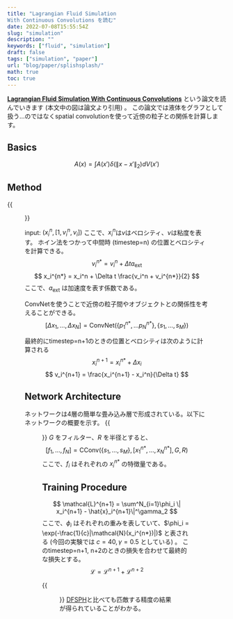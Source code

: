 ```yaml
---
title: "Lagrangian Fluid Simulation
With Continuous Convolutions を読む"
date: 2022-07-08T15:55:54Z
slug: "simulation"
description: ""
keywords: ["fluid", "simulation"]
draft: false
tags: ["simulation", "paper"]
url: "blog/paper/splishsplash/"
math: true
toc: true
---
```


[**Lagrangian Fluid Simulation
With Continuous Convolutions**](https://openreview.net/pdf?id=B1lDoJSYDH) という論文を読んでいきます (本文中の図は論文より引用) 。
この論文では液体をグラフとして扱う...のではなくspatial convolutionを使って近傍の粒子との関係を計算します。

## Basics
$$
A(x) = \int A(x') \delta(\|x - x'\|_2) dV (x') 
$$

## Method
{{<figure src="images/spherical.png" caption="Spherical filter.">}}

input: $(x_i^n, [1, v_i^n, \nu_i])$
ここで、$x_i^n$は$v$はベロシティ、$\nu$は粘度を表す。
ホイン法をつかって中間時 (timestep=n) の位置とベロシティを計算できる。
$$
v_i^{n*} = v_i^n + \Delta t a_{\text{ext}}
$$
$$
x_i^{n*} = x_i^n + \Delta t \frac{v_i^n + v_i^{n*}}{2}
$$
ここで、$a_{\text{ext}}$ は加速度を表す係数である。

ConvNetを使うことで近傍の粒子間やオブジェクトとの関係性を考えることができる。
$$
[\Delta x_1, \ldots, \Delta x_N] = \text{ConvNet}
(\lbrace p_1^{n*}, \ldots p_N^{n*}\rbrace, \lbrace s_1, \ldots, s_M \rbrace)
$$

最終的にtimestep=n+1のときの位置とベロシティは次のように計算される
$$
x_i^{n+1} = x_i^{n*} + \Delta x_i
$$
$$
v_i^{n+1} = \frac{x_i^{n+1} - x_i^n}{\Delta t}
$$
## Network Architecture
ネットワークは4層の簡単な畳み込み層で形成されている。以下にネットワークの概要を示す。
{{<figure src="images/schematic.png" caption="Schematic of our network with a depth of four.">}}
$G$ をフィルター、$R$ を半径とすると、
$$
[f_1, \ldots, f_N] = \text{CConv}(\lbrace s_1, \ldots, s_M \rbrace, [x_1^{n*}, \ldots, x_N^{n*}], G, R)
$$
ここで、$f_i$ はそれぞれの $x_i^{n*}$ の特徴量である。

## Training Procedure
$$
\mathcal{L}^{n+1} = \sum^N_{i=1}\phi_i \| x_i^{n+1} - \hat{x}_i^{n+1}\|^\gamma_2
$$
ここで、$\phi_i$ はそれぞれの重みを表していて、$\phi_i = \exp(-\frac{1}{c}|\mathcal{N}(x_i^{n*})|)$ と表される (今回の実験では $c=40, \gamma=0.5$ としている) 。
このtimestep=n+1, n+2のときの損失を合わせて最終的な損失とする。
$$
\mathcal{L} = \mathcal{L}^{n+1} + \mathcal{L}^{n+2}
$$

{{<figure src="images/comp.png" caption="Comparison to ground-truth physics simulation.">}}
[DFSPH](https://animation.rwth-aachen.de/media/papers/2015-SCA-DFSPH.pdf)と比べても匹敵する精度の結果が得られていることがわかる。